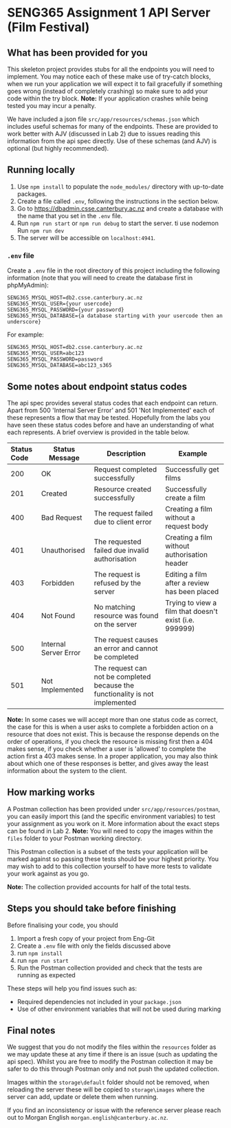 # SENG365 Assignment 1 API Server (Film Festival)

## What has been provided for you

This skeleton project provides stubs for all the endpoints you will need to implement. You may notice each of these make
use of try-catch blocks, when we run your application we will expect it to fail gracefully if something goes wrong
(instead of completely crashing) so make sure to add your code within the try block.
<b>Note:</b> If your application crashes while being tested you may incur a penalty.

We have included a json file `src/app/resources/schemas.json` which includes useful schemas for many of the endpoints.
These are provided to work better with AJV (discussed in Lab 2) due to issues reading this information from the api spec
directly. Use of these schemas (and AJV) is optional (but highly recommended).

## Running locally

1. Use `npm install` to populate the `node_modules/` directory with up-to-date packages.
2. Create a file called `.env`, following the instructions in the section below.
3. Go to https://dbadmin.csse.canterbury.ac.nz and create a database with the name that you set in the `.env` file.
4. Run `npm run start` or `npm run debug` to start the server. ti use nodemon Run `npm run dev`
5. The server will be accessible on `localhost:4941`.

### `.env` file

Create a `.env` file in the root directory of this project including the following information (note that you will need
to create the database first in phpMyAdmin):

```
SENG365_MYSQL_HOST=db2.csse.canterbury.ac.nz
SENG365_MYSQL_USER={your usercode}
SENG365_MYSQL_PASSWORD={your password}
SENG365_MYSQL_DATABASE={a database starting with your usercode then an underscore}
```

For example:

```
SENG365_MYSQL_HOST=db2.csse.canterbury.ac.nz
SENG365_MYSQL_USER=abc123
SENG365_MYSQL_PASSWORD=password
SENG365_MYSQL_DATABASE=abc123_s365
```

## Some notes about endpoint status codes

The api spec provides several status codes that each endpoint can return. Apart from 500 'Internal Server Error' and
501 'Not Implemented' each of these represents a flow that may be tested. Hopefully from the labs you have seen these
status codes before and have an understanding of what each represents. A brief overview is provided in the table below.

| Status Code | Status Message        | Description                                                                   | Example                                                |
| :---------- | --------------------- | ----------------------------------------------------------------------------- | ------------------------------------------------------ |
| 200         | OK                    | Request completed successfully                                                | Successfully get films                                 |
| 201         | Created               | Resource created successfully                                                 | Successfully create a film                             |
| 400         | Bad Request           | The request failed due to client error                                        | Creating a film without a request body                 |
| 401         | Unauthorised          | The requested failed due invalid authorisation                                | Creating a film without authorisation header           |
| 403         | Forbidden             | The request is refused by the server                                          | Editing a film after a review has been placed          |
| 404         | Not Found             | No matching resource was found on the server                                  | Trying to view a film that doesn't exist (i.e. 999999) |
| 500         | Internal Server Error | The request causes an error and cannot be completed                           |                                                        |
| 501         | Not Implemented       | The request can not be completed because the functionality is not implemented |                                                        |

<b>Note:</b> In some cases we will accept more than one status code as correct, the case for this is when a user asks to
complete a forbidden action on a resource that does not exist. This is because the response depends on the order of
operations, if you check the resource is missing first then a 404 makes sense, if you check whether a user is 'allowed'
to complete the action first a 403 makes sense. In a proper application, you may also think about which one of these
responses is better, and gives away the least information about the system to the client.

## How marking works

A Postman collection has been provided under `src/app/resources/postman`, you can easily import this (and the specific
environment variables) to test your assignment as you work on it. More information about the exact steps can be found in
Lab 2. <b>Note:</b> You will need to copy the images within the `files` folder to your Postman working directory.

This Postman collection is a subset of the tests your application will be marked against so passing these tests should
be your highest priority. You may wish to add to this collection yourself to have more tests to validate your work
against as you go.

<b>Note:</b> The collection provided accounts for half of the total tests.

## Steps you should take before finishing

Before finalising your code, you should

1. Import a fresh copy of your project from Eng-Git
2. Create a `.env` file with only the fields discussed above
3. run `npm install`
4. run `npm run start`
5. Run the Postman collection provided and check that the tests are running as expected

These steps will help you find issues such as:

-   Required dependencies not included in your `package.json`
-   Use of other environment variables that will not be used during marking

## Final notes

We suggest that you do not modify the files within the `resources` folder as we may update these at any time if there is
an issue (such as updating the api spec). Whilst you are free to modify the Postman collection it may be safer to do
this through Postman only and not push the updated collection.

Images within the `storage\default` folder should not be removed, when reloading the server these will be copied to
`storage\images` where the server can add, update or delete them when running.

If you find an inconsistency or issue with the reference server please reach out to Morgan English
`morgan.english@canterbury.ac.nz`.
